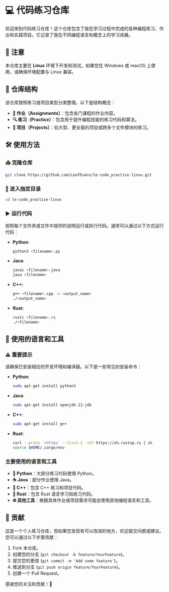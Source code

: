 # 💻 代码练习仓库

欢迎来到代码练习仓库！这个仓库包含了我在学习过程中完成的各种编程练习、作业和实践项目。它记录了我在不同编程语言和概念上的学习进展。

## 📝 注意

本仓库主要在 **Linux** 环境下开发和测试。如果您在 Windows 或 macOS 上使用，请确保环境配置与 Linux 兼容。

## 📁 仓库结构

该仓库按照练习或项目类型分类整理。以下是结构概览：

- **📝 作业（Assignments）**：包含各门课程的作业内容。
- **🔍 练习（Practice）**：包含用于提升编程技能的练习代码和算法。
- **🚀 项目（Projects）**：较大型、更全面的项目或跨多个文件模块的练习。

## 🛠️ 使用方法

### 📥 克隆仓库

```bash
git clone https://github.com/LeafEvans/le-code_practice-linux.git
```

### 📂 进入指定目录

```bash
cd le-code_practice-linux
```

### ▶️ 运行代码

按照每个文件夹或文件中提供的说明运行或执行代码。通常可以通过以下方式运行代码：

- **Python**:
  ```bash
  python3 <filename>.py
  ```
- **Java**:
  ```bash
  javac <filename>.java
  java <filename>
  ```
- **C++**:
  ```bash
  g++ <filename>.cpp -o <output_name>
  ./<output_name>
  ```
- **Rust**:
  ```bash
  rustc <filename>.rs
  ./<filename>
  ```

## 🧰 使用的语言和工具

### ⚠️ 重要提示

请确保已安装相应的开发环境和编译器。以下是一些常见的安装命令：

- **Python**:
  ```bash
  sudo apt-get install python3
  ```
- **Java**:
  ```bash
  sudo apt-get install openjdk-11-jdk
  ```
- **C++**:
  ```bash
  sudo apt-get install g++
  ```
- **Rust**:
  ```bash
  curl --proto '=https' --tlsv1.2 -sSf https://sh.rustup.rs | sh
  source $HOME/.cargo/env
  ```

### 主要使用的语言和工具

- **🐍 Python**：大部分练习代码使用 Python。
- **☕ Java**：部分作业使用 Java。
- **🔧 C++**：包含 C++ 练习和项目代码。
- **🦀 Rust**：包含 Rust 语言学习和练习代码。
- **🌐 其他工具**：根据具体作业或项目需求可能会使用其他编程语言和工具。

## 🤝 贡献

这是一个个人练习仓库，但如果您发现有可以改进的地方，欢迎提交问题或建议。您可以通过以下步骤贡献：

1. Fork 本仓库。
2. 创建您的分支 (`git checkout -b feature/YourFeature`)。
3. 提交您的更改 (`git commit -m 'Add some feature'`)。
4. 推送到分支 (`git push origin feature/YourFeature`)。
5. 创建一个 Pull Request。

感谢您的关注和贡献！🚀
